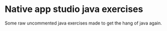 # Native app studio java exercises
Some raw uncommented java exercises made to get the hang of java again.
